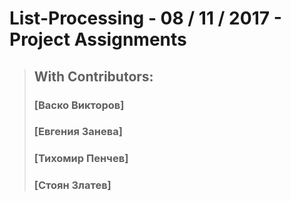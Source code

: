 # List-Processing - 08 / 11 / 2017 - Project Assignments

> ## With Contributors:
> ### [Васко Викторов]
> ### [Евгения Занева]
> ### [Тихомир Пенчев]
> ### [Стоян Златев]




